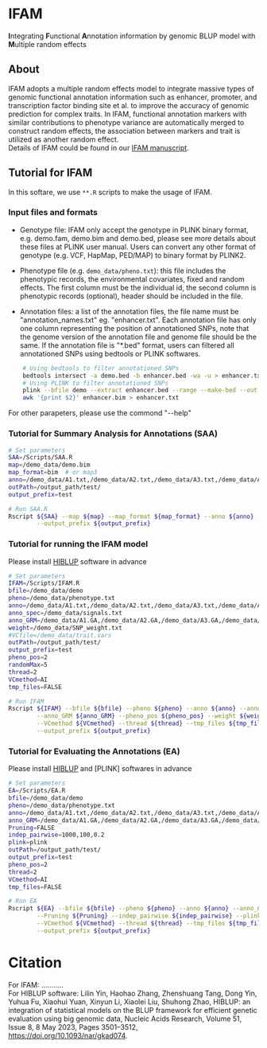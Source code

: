 # IFAM
**I**ntegrating **F**unctional **A**nnotation information by genomic BLUP model with **M**ultiple random effects

## About
IFAM adopts a multiple random effects model to  integrate massive types of genomic functional annotation information such as enhancer, promoter, and transcription factor binding site et al. to improve the accuracy of genomic prediction for complex traits. In IFAM, functional annotation markers with similar contributions to phenotype variance are automatically merged to construct random effects, the association between markers and trait is utilized as another random effect. <br>
Details of IFAM could be found in our [IFAM manuscript](https:****).

## Tutorial for IFAM
In this softare, we use `**.R` scripts to make the usage of IFAM. 

### Input files and formats
* Genotype file: IFAM only accept the genotype in PLINK binary format, e.g. demo.fam, demo.bim and demo.bed, please see more details about these files at PLINK user manual. Users can convert any other format of genotype (e.g. VCF, HapMap, PED/MAP) to binary format by PLINK2.

* Phenotype file (e.g. `demo_data/pheno.txt`): this file includes the phenotypic records, the environmental covariates, fixed and random effects. The first column must be the individual id, the second column is phenotypic records (optional), header should be included in the file.

* Annotation files: a list of the annotation files, the file name must be "annotation_names.txt" eg. "enhancer.txt". Each annotation file has only one column representing the position of annotationed SNPs, note that the genome version of the annotation file and genome file should be the same. If the annotation file is "*.bed" format, users can filtered all annotationed SNPs using bedtools or PLINK softwares.
```bash
    # Using bedtools to filter annotationed SNPs
    bedtools intersect -a demo.bed -b enhancer.bed -wa -u > enhancer.txt
    # Using PLINK to filter annotationed SNPs
    plink --bfile demo --extract enhancer.bed --range --make-bed --out enhancer
    awk '{print $2}' enhancer.bim > enhancer.txt
````

For other parapeters, please use the commond "--help"

### Tutorial for Summary Analysis for Annotations (SAA)
```bash
# Set parameters
SAA=/Scripts/SAA.R
map=/demo_data/demo.bim
map_format=bim  # or map3
anno=/demo_data/A1.txt,/demo_data/A2.txt,/demo_data/A3.txt,/demo_data/A4.txt,/demo_data/A5.txt,/demo_data/A6.txt,/demo_data/A7.txt
outPath=/output_path/test/
output_prefix=test

# Run SAA.R
Rscript ${SAA} --map ${map} --map_format ${map_format} --anno ${anno} --outPath ${outPath}\
        --output_prefix ${output_prefix}
````

### Tutorial for running the IFAM model
Please install [HIBLUP](https://www.hiblup.com/tutorials#running-hiblup) software in advance
```bash
# Set parameters
IFAM=/Scripts/IFAM.R
bfile=/demo_data/demo
pheno=/demo_data/phenotype.txt
anno=/demo_data/A1.txt,/demo_data/A2.txt,/demo_data/A3.txt,/demo_data/A4.txt,/demo_data/A5.txt,/demo_data/A6.txt,/demo_data/A7.txt
anno_spec=/demo_data/signals.txt
anno_GRM=/demo_data/A1.GA,/demo_data/A2.GA,/demo_data/A3.GA,/demo_data/A4.GA,/demo_data/A5.GA,/demo_data/A6.GA,/demo_data/A7.GA
weight=/demo_data/SNP_weight.txt
#VCfile=/demo_data/trait.vars
outPath=/output_path/test/
output_prefix=test
pheno_pos=2
randomMax=5
thread=2
VCmethod=AI
tmp_files=FALSE

# Run IFAM
Rscript ${IFAM} --bfile ${bfile} --pheno ${pheno} --anno ${anno} --anno_spec ${anno_spec}\
        --anno_GRM ${anno_GRM} --pheno_pos ${pheno_pos} --weight ${weight} --VCfile ${VCfile} --randomMax ${randomMax}\
        --VCmethod ${VCmethod} --thread ${thread} --tmp_files ${tmp_files} --outPath ${outPath}\
        --output_prefix ${output_prefix}
````

### Tutorial for Evaluating the Annotations (EA)
Please install [HIBLUP](https://www.hiblup.com/tutorials#running-hiblup) and [PLINK] softwares in advance
```bash
# Set parameters
EA=/Scripts/EA.R
bfile=/demo_data/demo
pheno=/demo_data/phenotype.txt
anno=/demo_data/A1.txt,/demo_data/A2.txt,/demo_data/A3.txt,/demo_data/A4.txt,/demo_data/A5.txt,/demo_data/A6.txt,/demo_data/A7.txt
anno_GRM=/demo_data/A1.GA,/demo_data/A2.GA,/demo_data/A3.GA,/demo_data/A4.GA,/demo_data/A5.GA,/demo_data/A6.GA,/demo_data/A7.GA
Pruning=FALSE
indep_pairwise=1000,100,0.2
plink=plink
outPath=/output_path/test/
output_prefix=test
pheno_pos=2
thread=2
VCmethod=AI
tmp_files=FALSE

# Run EA
Rscript ${EA} --bfile ${bfile} --pheno ${pheno} --anno ${anno} --anno_GRM ${anno_GRM}\
        --Pruning ${Pruning} --indep_pairwise ${indep_pairwise} --plink ${plink} --pheno_pos ${pheno_pos} \
        --VCmethod ${VCmethod} --thread ${thread} --tmp_files ${tmp_files} --outPath ${outPath}\
        --output_prefix ${output_prefix}
````
 
# Citation
For IFAM:
...........   <br>
For HIBLUP software:
Lilin Yin, Haohao Zhang, Zhenshuang Tang, Dong Yin, Yuhua Fu, Xiaohui Yuan, Xinyun Li, Xiaolei Liu, Shuhong Zhao, HIBLUP: an integration of statistical models on the BLUP framework for efficient genetic evaluation using big genomic data, Nucleic Acids Research, Volume 51, Issue 8, 8 May 2023, Pages 3501–3512, https://doi.org/10.1093/nar/gkad074.

